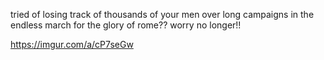 tried of losing track of thousands of your men over long campaigns in the endless march for the glory of rome?? worry no longer!!

https://imgur.com/a/cP7seGw
